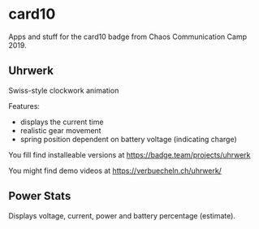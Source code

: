 # card10

Apps and stuff for the card10 badge from Chaos Communication Camp 2019.

## Uhrwerk

Swiss-style clockwork animation

Features:
- displays the current time
- realistic gear movement
- spring position dependent on battery voltage (indicating charge)

You fill find installeable versions at
https://badge.team/projects/uhrwerk

You might find demo videos at
https://verbuecheln.ch/uhrwerk/

## Power Stats

Displays voltage, current, power and battery percentage (estimate).

